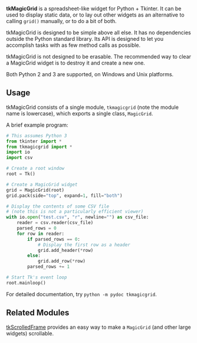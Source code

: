 **tkMagicGrid** is a spreadsheet-like widget for Python + Tkinter. It can be used to display static data, or to lay out other widgets as an alternative to calling `grid()` manually, or to do a bit of both.

tkMagicGrid is designed to be simple above all else. It has no dependencies outside the Python standard library. Its API is designed to let you accomplish tasks with as few method calls as possible.

tkMagicGrid is not designed to be erasable. The recommended way to clear a MagicGrid widget is to destroy it and create a new one.

Both Python 2 and 3 are supported, on Windows and Unix platforms.


## Usage

tkMagicGrid consists of a single module, `tkmagicgrid` (note the module
name is lowercase), which exports a single class, `MagicGrid`.

A brief example program:

```python
# This assumes Python 3
from tkinter import *
from tkmagicgrid import *
import io
import csv

# Create a root window
root = Tk()

# Create a MagicGrid widget
grid = MagicGrid(root)
grid.pack(side="top", expand=1, fill="both")

# Display the contents of some CSV file
# (note this is not a particularly efficient viewer)
with io.open("test.csv", "r", newline="") as csv_file:
    reader = csv.reader(csv_file)
    parsed_rows = 0
    for row in reader:
        if parsed_rows == 0:
    	    # Display the first row as a header
    	    grid.add_header(*row)
        else:
    	    grid.add_row(*row)
        parsed_rows += 1

# Start Tk's event loop
root.mainloop()
```

For detailed documentation, try `python -m pydoc tkmagicgrid`.


## Related Modules

[tkScrolledFrame](https://github.com/bmjcode/tkScrolledFrame) provides an easy way to make a `MagicGrid` (and other large widgets) scrollable.
